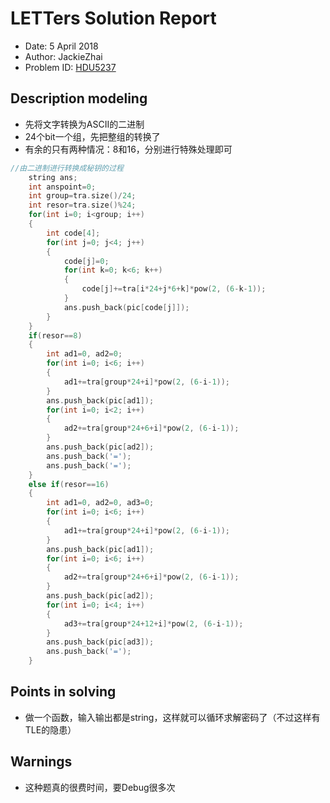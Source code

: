 # LETTers Solution Report

- Date: 5 April 2018
- Author: JackieZhai
- Problem ID: [HDU5237](http://acm.hdu.edu.cn/showproblem.php?pid=5237)

## Description modeling

- 先将文字转换为ASCII的二进制
- 24个bit一个组，先把整组的转换了
- 有余的只有两种情况：8和16，分别进行特殊处理即可

```c++
//由二进制进行转换成秘钥的过程
    string ans;
    int anspoint=0;
    int group=tra.size()/24;
    int resor=tra.size()%24;
    for(int i=0; i<group; i++)
    {
        int code[4];
        for(int j=0; j<4; j++)
        {
            code[j]=0;
            for(int k=0; k<6; k++)
            {
                code[j]+=tra[i*24+j*6+k]*pow(2, (6-k-1));
            }
            ans.push_back(pic[code[j]]);
        }
    }
    if(resor==8)
    {
        int ad1=0, ad2=0;
        for(int i=0; i<6; i++)
        {
            ad1+=tra[group*24+i]*pow(2, (6-i-1));
        }
        ans.push_back(pic[ad1]);
        for(int i=0; i<2; i++)
        {
            ad2+=tra[group*24+6+i]*pow(2, (6-i-1));
        }
        ans.push_back(pic[ad2]);
        ans.push_back('=');
        ans.push_back('=');
    }
    else if(resor==16)
    {
        int ad1=0, ad2=0, ad3=0;
        for(int i=0; i<6; i++)
        {
            ad1+=tra[group*24+i]*pow(2, (6-i-1));
        }
        ans.push_back(pic[ad1]);
        for(int i=0; i<6; i++)
        {
            ad2+=tra[group*24+6+i]*pow(2, (6-i-1));
        }
        ans.push_back(pic[ad2]);
        for(int i=0; i<4; i++)
        {
            ad3+=tra[group*24+12+i]*pow(2, (6-i-1));
        }
        ans.push_back(pic[ad3]);
        ans.push_back('=');
    }
```

## Points in solving

- 做一个函数，输入输出都是string，这样就可以循环求解密码了（不过这样有TLE的隐患）

## Warnings

- 这种题真的很费时间，要Debug很多次
